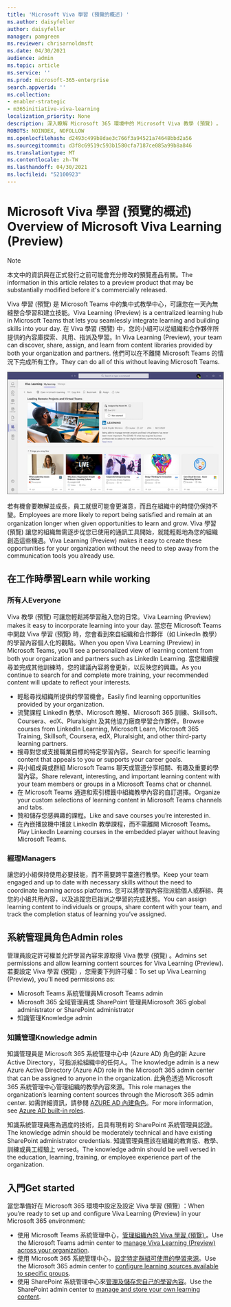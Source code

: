 ```yaml
---
title: 'Microsoft Viva 學習 (預覽的概述) '
ms.author: daisyfeller
author: daisyfeller
manager: pamgreen
ms.reviewer: chrisarnoldmsft
ms.date: 04/30/2021
audience: admin
ms.topic: article
ms.service: ''
ms.prod: microsoft-365-enterprise
search.appverid: ''
ms.collection:
- enabler-strategic
- m365initiative-viva-learning
localization_priority: None
description: 深入瞭解 Microsoft 365 環境中的 Microsoft Viva 教學 (預覽) 。
ROBOTS: NOINDEX, NOFOLLOW
ms.openlocfilehash: d2493c499b8dae3c766f3a94521a74648bbd2a56
ms.sourcegitcommit: d3f8c69519c593b1580cfa7187ce085a99b8a846
ms.translationtype: MT
ms.contentlocale: zh-TW
ms.lasthandoff: 04/30/2021
ms.locfileid: "52100923"
---
```

# <a name="overview-of-microsoft-viva-learning-preview"></a><span data-ttu-id="49c54-103">Microsoft Viva 學習 (預覽的概述) </span><span class="sxs-lookup"><span data-stu-id="49c54-103">Overview of Microsoft Viva Learning (Preview)</span></span> 

> [!NOTE]
> <span data-ttu-id="49c54-104">本文中的資訊與在正式發行之前可能會充分修改的預覽產品有關。</span><span class="sxs-lookup"><span data-stu-id="49c54-104">The information in this article relates to a preview product that may be substantially modified before it's commercially released.</span></span> 

<span data-ttu-id="49c54-105">Viva 學習 (預覽) 是 Microsoft Teams 中的集中式教學中心，可讓您在一天內無縫整合學習和建立技能。</span><span class="sxs-lookup"><span data-stu-id="49c54-105">Viva Learning (Preview) is a centralized learning hub in Microsoft Teams that lets you seamlessly integrate learning and building skills into your day.</span></span> <span data-ttu-id="49c54-106">在 Viva 學習 (預覽) 中，您的小組可以從組織和合作夥伴所提供的內容庫探索、共用、指派及學習。</span><span class="sxs-lookup"><span data-stu-id="49c54-106">In Viva Learning (Preview), your team can discover, share, assign, and learn from content libraries provided by both your organization and partners.</span></span> <span data-ttu-id="49c54-107">他們可以在不離開 Microsoft Teams 的情況下完成所有工作。</span><span class="sxs-lookup"><span data-stu-id="49c54-107">They can do all of this without leaving Microsoft Teams.</span></span>

   ![Teams 中的 Viva 學習 (預覽) 首頁的螢幕擷取畫面。](../media/learning/learning-home-teams.png)
 
<span data-ttu-id="49c54-109">若有機會要瞭解並成長，員工就很可能會更滿意，而且在組織中的時間仍保持不變。</span><span class="sxs-lookup"><span data-stu-id="49c54-109">Employees are more likely to report being satisfied and remain at an organization longer when given opportunities to learn and grow.</span></span> <span data-ttu-id="49c54-110">Viva 學習 (預覽) 讓您的組織無需逐步從您已使用的通訊工具開始，就能輕鬆地為您的組織創造這些機遇。</span><span class="sxs-lookup"><span data-stu-id="49c54-110">Viva Learning (Preview) makes it easy to create these opportunities for your organization without the need to step away from the communication tools you already use.</span></span>

## <a name="learn-while-working"></a><span data-ttu-id="49c54-111">在工作時學習</span><span class="sxs-lookup"><span data-stu-id="49c54-111">Learn while working</span></span>

### <a name="everyone"></a><span data-ttu-id="49c54-112">所有人</span><span class="sxs-lookup"><span data-stu-id="49c54-112">Everyone</span></span>

<span data-ttu-id="49c54-113">Viva 教學 (預覽) 可讓您輕鬆將學習融入您的日常。</span><span class="sxs-lookup"><span data-stu-id="49c54-113">Viva Learning (Preview) makes it easy to incorporate learning into your day.</span></span> <span data-ttu-id="49c54-114">當您在 Microsoft Teams 中開啟 Viva 學習 (預覽) 時，您會看到來自組織和合作夥伴（如 LinkedIn 教學）的學習內容個人化的觀點。</span><span class="sxs-lookup"><span data-stu-id="49c54-114">When you open Viva Learning (Preview) in Microsoft Teams, you’ll see a personalized view of learning content from both your organization and partners such as LinkedIn Learning.</span></span> <span data-ttu-id="49c54-115">當您繼續搜尋並完成其他訓練時，您的建議內容將會更新，以反映您的興趣。</span><span class="sxs-lookup"><span data-stu-id="49c54-115">As you continue to search for and complete more training, your recommended content will update to reflect your interests.</span></span>

- <span data-ttu-id="49c54-116">輕鬆尋找組織所提供的學習機會。</span><span class="sxs-lookup"><span data-stu-id="49c54-116">Easily find learning opportunities provided by your organization.</span></span>
- <span data-ttu-id="49c54-117">流覽課程 LinkedIn 教學、Microsoft 瞭解、Microsoft 365 訓練、Skillsoft、Coursera、edX、Pluralsight 及其他協力廠商學習合作夥伴。</span><span class="sxs-lookup"><span data-stu-id="49c54-117">Browse courses from LinkedIn Learning, Microsoft Learn, Microsoft 365 Training, Skillsoft, Coursera, edX, Pluralsight, and other third-party learning partners.</span></span>
- <span data-ttu-id="49c54-118">搜尋對您或支援職業目標的特定學習內容。</span><span class="sxs-lookup"><span data-stu-id="49c54-118">Search for specific learning content that appeals to you or supports your career goals.</span></span>
- <span data-ttu-id="49c54-119">與小組成員或群組 Microsoft Teams 聊天或管道分享相關、有趣及重要的學習內容。</span><span class="sxs-lookup"><span data-stu-id="49c54-119">Share relevant, interesting, and important learning content with your team members or groups in a Microsoft Teams chat or channel.</span></span>
- <span data-ttu-id="49c54-120">在 Microsoft Teams 通道和索引標籤中組織教學內容的自訂選擇。</span><span class="sxs-lookup"><span data-stu-id="49c54-120">Organize your custom selections of learning content in Microsoft Teams channels and tabs.</span></span>
- <span data-ttu-id="49c54-121">贊和儲存您感興趣的課程。</span><span class="sxs-lookup"><span data-stu-id="49c54-121">Like and save courses you’re interested in.</span></span>
- <span data-ttu-id="49c54-122">在內嵌播放機中播放 LinkedIn 教學課程，而不需離開 Microsoft Teams。</span><span class="sxs-lookup"><span data-stu-id="49c54-122">Play LinkedIn Learning courses in the embedded player without leaving Microsoft Teams.</span></span>

### <a name="managers"></a><span data-ttu-id="49c54-123">經理</span><span class="sxs-lookup"><span data-stu-id="49c54-123">Managers</span></span>

<span data-ttu-id="49c54-124">讓您的小組保持使用必要技能，而不需要跨平臺進行教學。</span><span class="sxs-lookup"><span data-stu-id="49c54-124">Keep your team engaged and up to date with necessary skills without the need to coordinate learning across platforms.</span></span> <span data-ttu-id="49c54-125">您可以將學習內容指派給個人或群組、與您的小組共用內容，以及追蹤您已指派之學習的完成狀態。</span><span class="sxs-lookup"><span data-stu-id="49c54-125">You can assign learning content to individuals or groups, share content with your team, and track the completion status of learning you’ve assigned.</span></span>

## <a name="admin-roles"></a><span data-ttu-id="49c54-126">系統管理員角色</span><span class="sxs-lookup"><span data-stu-id="49c54-126">Admin roles</span></span>

<span data-ttu-id="49c54-127">管理員設定許可權並允許學習內容來源取得 Viva 教學 (預覽) 。</span><span class="sxs-lookup"><span data-stu-id="49c54-127">Admins set permissions and allow learning content sources for Viva Learning (Preview).</span></span> <span data-ttu-id="49c54-128">若要設定 Viva 學習 (預覽) ，您需要下列許可權：</span><span class="sxs-lookup"><span data-stu-id="49c54-128">To set up Viva Learning (Preview), you'll need permissions as:</span></span>

- <span data-ttu-id="49c54-129">Microsoft Teams 系統管理員</span><span class="sxs-lookup"><span data-stu-id="49c54-129">Microsoft Teams admin</span></span>
- <span data-ttu-id="49c54-130">Microsoft 365 全域管理員或 SharePoint 管理員</span><span class="sxs-lookup"><span data-stu-id="49c54-130">Microsoft 365 global administrator or SharePoint administrator</span></span>
- <span data-ttu-id="49c54-131">知識管理</span><span class="sxs-lookup"><span data-stu-id="49c54-131">Knowledge admin</span></span>

### <a name="knowledge-admin"></a><span data-ttu-id="49c54-132">知識管理</span><span class="sxs-lookup"><span data-stu-id="49c54-132">Knowledge admin</span></span>

<span data-ttu-id="49c54-133">知識管理員是 Microsoft 365 系統管理中心中 (Azure AD) 角色的新 Azure Active Directory，可指派給組織中的任何人。</span><span class="sxs-lookup"><span data-stu-id="49c54-133">The knowledge admin is a new Azure Active Directory (Azure AD) role in the Microsoft 365 admin center that can be assigned to anyone in the organization.</span></span> <span data-ttu-id="49c54-134">此角色透過 Microsoft 365 系統管理中心管理組織的教學內容來源。</span><span class="sxs-lookup"><span data-stu-id="49c54-134">This role manages the organization’s learning content sources through the Microsoft 365 admin center.</span></span> <span data-ttu-id="49c54-135">如需詳細資訊，請參閱 [AZURE AD 內建角色](/azure/active-directory/roles/permissions-reference#knowledge-administrator)。</span><span class="sxs-lookup"><span data-stu-id="49c54-135">For more information, see [Azure AD built-in roles](/azure/active-directory/roles/permissions-reference#knowledge-administrator).</span></span>

<span data-ttu-id="49c54-136">知識系統管理員應為適度的技術，且具有現有的 SharePoint 系統管理員認證。</span><span class="sxs-lookup"><span data-stu-id="49c54-136">The knowledge admin should be moderately technical and have existing SharePoint administrator credentials.</span></span> <span data-ttu-id="49c54-137">知識管理員應該在組織的教育版、教學、訓練或員工經驗上 versed。</span><span class="sxs-lookup"><span data-stu-id="49c54-137">The knowledge admin should be well versed in the education, learning, training, or employee experience part of the organization.</span></span>

## <a name="get-started"></a><span data-ttu-id="49c54-138">入門</span><span class="sxs-lookup"><span data-stu-id="49c54-138">Get started</span></span>

<span data-ttu-id="49c54-139">當您準備好在 Microsoft 365 環境中設定及設定 Viva 學習 (預覽) ：</span><span class="sxs-lookup"><span data-stu-id="49c54-139">When you’re ready to set up and configure Viva Learning (Preview) in your Microsoft 365 environment:</span></span>

- <span data-ttu-id="49c54-140">使用 Microsoft Teams 系統管理中心，[管理組織內的 Viva 學習 (預覽) ](set-up-teams-admin-center.md)。</span><span class="sxs-lookup"><span data-stu-id="49c54-140">Use the Microsoft Teams admin center to [manage Viva Learning (Preview) across your organization](set-up-teams-admin-center.md).</span></span>
- <span data-ttu-id="49c54-141">使用 Microsoft 365 系統管理中心，[設定特定群組可使用的學習來源](content-sources-365-admin-center.md)。</span><span class="sxs-lookup"><span data-stu-id="49c54-141">Use the Microsoft 365 admin center to [configure learning sources available to specific groups](content-sources-365-admin-center.md).</span></span>
- <span data-ttu-id="49c54-142">使用 SharePoint 系統管理中心來[管理及儲存您自己的學習內容](configure-sharepoint-content-source.md)。</span><span class="sxs-lookup"><span data-stu-id="49c54-142">Use the SharePoint admin center to [manage and store your own learning content](configure-sharepoint-content-source.md).</span></span>




